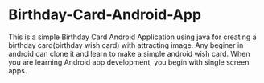 # Birthday-Card-Android-App
This is a simple Birthday Card Android Application using java for creating a birthday card(birthday wish card) with attracting image.
Any beginer in android can clone it and learn to make a simple android wish card.
When you are learning Android app development, you begin with single screen apps. 
